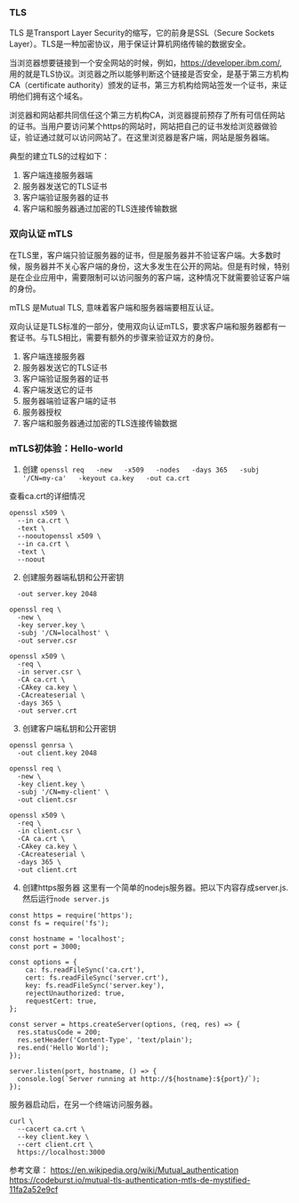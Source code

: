 

### TLS
TLS 是Transport Layer Security的缩写，它的前身是SSL（Secure Sockets Layer）。TLS是一种加密协议，用于保证计算机网络传输的数据安全。

当浏览器想要链接到一个安全网站的时候，例如，https://developer.ibm.com/, 用的就是TLS协议。浏览器之所以能够判断这个链接是否安全，是基于第三方机构CA（certificate authority）颁发的证书，第三方机构给网站签发一个证书，来证明他们拥有这个域名。

浏览器和网站都共同信任这个第三方机构CA，浏览器提前预存了所有可信任网站的证书。当用户要访问某个https的网站时，网站把自己的证书发给浏览器做验证，验证通过就可以访问网站了。在这里浏览器是客户端，网站是服务器端。

典型的建立TLS的过程如下：
  1. 客户端连接服务器端
  2. 服务器发送它的TLS证书
  3. 客户端验证服务器的证书
  4. 客户端和服务器通过加密的TLS连接传输数据

### 双向认证 mTLS
在TLS里，客户端只验证服务器的证书，但是服务器并不验证客户端。大多数时候，服务器并不关心客户端的身份，这大多发生在公开的网站。但是有时候，特别是在企业应用中，需要限制可以访问服务的客户端，这种情况下就需要验证客户端的身份。

mTLS 是Mutual TLS, 意味着客户端和服务器端要相互认证。

双向认证是TLS标准的一部分，使用双向认证mTLS，要求客户端和服务器都有一套证书。与TLS相比，需要有额外的步骤来验证双方的身份。
1. 客户端连接服务器
2. 服务器发送它的TLS证书
3. 客户端验证服务器的证书
4. 客户端发送它的证书
5. 服务器端验证客户端的证书
6. 服务器授权
7. 客户端和服务器通过加密的TLS连接传输数据

### mTLS初体验：Hello-world
1. 创建
`openssl req   -new   -x509   -nodes   -days 365   -subj '/CN=my-ca'   -keyout ca.key   -out ca.crt`

查看ca.crt的详细情况
```
openssl x509 \
  --in ca.crt \
  -text \
  --nooutopenssl x509 \
  --in ca.crt \
  -text \
  --noout
```

2. 创建服务器端私钥和公开密钥
```openssl genrsa \
  -out server.key 2048

openssl req \
  -new \
  -key server.key \
  -subj '/CN=localhost' \
  -out server.csr

openssl x509 \
  -req \
  -in server.csr \
  -CA ca.crt \
  -CAkey ca.key \
  -CAcreateserial \
  -days 365 \
  -out server.crt
```
3. 创建客户端私钥和公开密钥
```
openssl genrsa \
  -out client.key 2048

openssl req \
  -new \
  -key client.key \
  -subj '/CN=my-client' \
  -out client.csr

openssl x509 \
  -req \
  -in client.csr \
  -CA ca.crt \
  -CAkey ca.key \
  -CAcreateserial \
  -days 365 \
  -out client.crt
```

4. 创建https服务器
这里有一个简单的nodejs服务器。把以下内容存成server.js. 然后运行`node server.js` 
```
const https = require('https');
const fs = require('fs');

const hostname = 'localhost';
const port = 3000;

const options = { 
    ca: fs.readFileSync('ca.crt'), 
    cert: fs.readFileSync('server.crt'), 
    key: fs.readFileSync('server.key'), 
    rejectUnauthorized: true,
    requestCert: true, 
}; 

const server = https.createServer(options, (req, res) => {
  res.statusCode = 200;
  res.setHeader('Content-Type', 'text/plain');
  res.end('Hello World');
});

server.listen(port, hostname, () => {
  console.log(`Server running at http://${hostname}:${port}/`);
});
```

服务器启动后，在另一个终端访问服务器。
```
curl \
  --cacert ca.crt \
  --key client.key \
  --cert client.crt \
  https://localhost:3000
```

参考文章：
https://en.wikipedia.org/wiki/Mutual_authentication
https://codeburst.io/mutual-tls-authentication-mtls-de-mystified-11fa2a52e9cf




